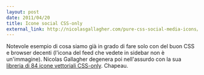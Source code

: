 ```yaml
---
layout: post
date: 2011/04/20
title: Icone social CSS-only
external_link: http://nicolasgallagher.com/pure-css-social-media-icons/demo/
---
```


Notevole esempio di cosa siamo già in grado di fare solo con del buon CSS e browser decenti (l'icona del feed che vedete in sidebar non è un'immagine). Nicolas Gallagher degenera poi nell'assurdo con la sua [libreria di 84 icone vettoriali CSS-only](http://nicolasgallagher.com/pure-css-gui-icons/demo/). Chapeau.